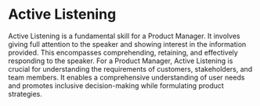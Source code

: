 # Active Listening

Active Listening is a fundamental skill for a Product Manager. It involves giving full attention to the speaker and showing interest in the information provided. This encompasses comprehending, retaining, and effectively responding to the speaker. For a Product Manager, Active Listening is crucial for understanding the requirements of customers, stakeholders, and team members. It enables a comprehensive understanding of user needs and promotes inclusive decision-making while formulating product strategies.
